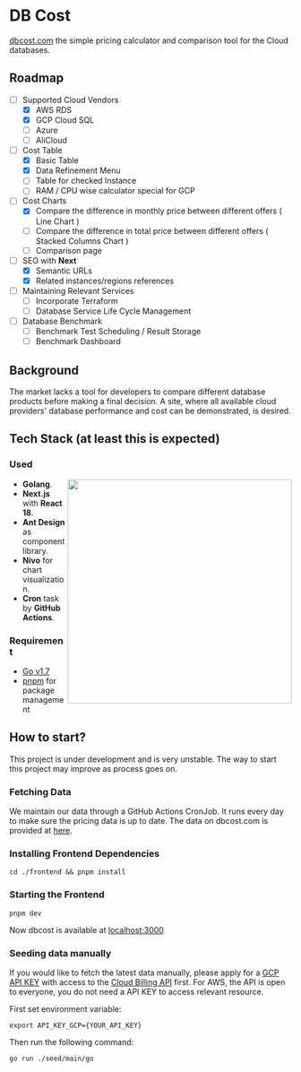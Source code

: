 # DB Cost

[dbcost.com](https://dbcost.com) the simple pricing calculator and comparison tool for the Cloud databases.

## Roadmap

- [ ] Supported Cloud Vendors
  - [x] AWS RDS
  - [x] GCP Cloud SQL
  - [ ] Azure
  - [ ] AliCloud
- [ ] Cost Table
  - [x] Basic Table
  - [x] Data Refinement Menu
  - [ ] Table for checked Instance
  - [ ] RAM / CPU wise calculator special for GCP
- [ ] Cost Charts
  - [x] Compare the difference in monthly price between different offers ( Line Chart )
  - [ ] Compare the difference in total price between different offers ( Stacked Columns Chart )
  - [ ] Comparison page
- [ ] SEO with **Next**
  - [x] Semantic URLs
  - [x] Related instances/regions references
- [ ] Maintaining Relevant Services
  - [ ] Incorporate Terraform
  - [ ] Database Service Life Cycle Management
- [ ] Database Benchmark
  - [ ] Benchmark Test Scheduling / Result Storage
  - [ ] Benchmark Dashboard

## Background

The market lacks a tool for developers to compare different database products before making a final decision. A site, where all available cloud providers' database performance and cost can be demonstrated, is desired.

## Tech Stack (at least this is expected)

### Used

<img src="https://user-images.githubusercontent.com/56376387/198507390-358bf549-cc8f-4c57-946d-1ba38ea79fdc.svg" width="400" align="right"></img>

- **Golang**.
- **Next.js** with **React 18**.
- **Ant Design** as component library.
- **Nivo** for chart visualization.
- **Cron** task by **GitHub Actions**.

### Requirement

- [Go v1.7](https://go.dev/dl/)
- [pnpm](https://pnpm.io) for package management

## How to start?

This project is under development and is very unstable. The way to start this project may improve as process goes on.

### Fetching Data

We maintain our data through a GitHub Actions CronJob. It runs every day to make sure the pricing data is up to date. The data on dbcost.com is provided at [here](https://github.com/bytebase/dbcost/blob/main/data/dbInstance.json).

### Installing Frontend Dependencies

```
cd ./frontend && pnpm install
```

### Starting the Frontend

```
pnpm dev
```

Now dbcost is available at [localhost:3000](localhost:3000)

### Seeding data manually

If you would like to fetch the latest data manually, please apply for a [GCP API KEY](https://cloud.google.com/apigee/docs/api-platform/security/api-keys) with access to the [Cloud Billing API](https://cloud.google.com/billing/docs/reference/rest) first. For AWS, the API is open to everyone, you do not need a API KEY to access relevant resource.

First set environment variable:

```
export API_KEY_GCP={YOUR_API_KEY}
```

Then run the following command:

```
go run ./seed/main/go
```
